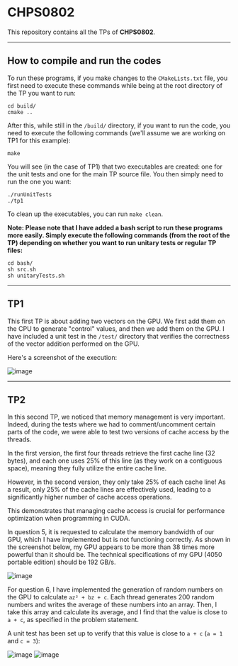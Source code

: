 # CHPS0802

This repository contains all the TPs of **CHPS0802**.

<hr></hr>

## How to compile and run the codes

To run these programs, if you make changes to the `CMakeLists.txt` file, you first need to execute these commands while being at the root directory of the TP you want to run:

```
cd build/
cmake ..
```

After this, while still in the `/build/` directory, if you want to run the code, you need to execute the following commands (we'll assume we are working on TP1 for this example):

```
make
```

You will see (in the case of TP1) that two executables are created: one for the unit tests and one for the main TP source file. You then simply need to run the one you want:

```
./runUnitTests
./tp1
```

To clean up the executables, you can run `make clean`.

**Note: Please note that I have added a bash script to run these programs more easily. Simply execute the following commands (from the root of the TP) depending on whether you want to run unitary tests or regular TP files:**

```
cd bash/
sh src.sh
sh unitaryTests.sh
```

<hr>

## TP1

This first TP is about adding two vectors on the GPU. We first add them on the CPU to generate "control" values, and then we add them on the GPU. I have included a unit test in the `/test/` directory that verifies the correctness of the vector addition performed on the GPU.

Here's a screenshot of the execution:

![image](https://github.com/user-attachments/assets/6c9beb54-f012-4a5c-ab1e-0056589c51e6)

<hr>

## TP2

In this second TP, we noticed that memory management is very important. Indeed, during the tests where we had to comment/uncomment certain parts of the code, we were able to test two versions of cache access by the threads.

In the first version, the first four threads retrieve the first cache line (32 bytes), and each one uses 25% of this line (as they work on a contiguous space), meaning they fully utilize the entire cache line.

However, in the second version, they only take 25% of each cache line! As a result, only 25% of the cache lines are effectively used, leading to a significantly higher number of cache access operations.

This demonstrates that managing cache access is crucial for performance optimization when programming in CUDA.

In question 5, it is requested to calculate the memory bandwidth of our GPU, which I have implemented but is not functioning correctly. As shown in the screenshot below, my GPU appears to be more than 38 times more powerful than it should be. The technical specifications of my GPU (4050 portable edition) should be 192 GB/s.

![image](https://github.com/user-attachments/assets/3f6d7f2d-da11-4864-8ce4-0b5360d07463)

For question 6, I have implemented the generation of random numbers on the GPU to calculate `az² + bz + c`. Each thread generates 200 random numbers and writes the average of these numbers into an array. Then, I take this array and calculate its average, and I find that the value is close to `a + c`, as specified in the problem statement.

A unit test has been set up to verify that this value is close to `a + c` (`a = 1` and `c = 3`):

![image](https://github.com/user-attachments/assets/ac66d33f-8571-4381-8612-2c7d969139a5)
![image](https://github.com/user-attachments/assets/0aad7a49-1857-4287-bb2d-0ac3272a1eb8)

